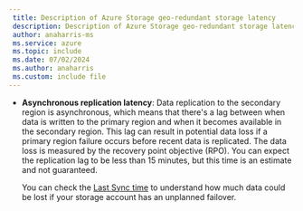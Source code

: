 ```yaml
---
 title: Description of Azure Storage geo-redundant storage latency
 description: Description of Azure Storage geo-redundant storage latency
 author: anaharris-ms
 ms.service: azure
 ms.topic: include
 ms.date: 07/02/2024
 ms.author: anaharris
 ms.custom: include file
---
```


- **Asynchronous replication latency**: Data replication to the secondary region is asynchronous, which means that there's a lag between when data is written to the primary region and when it becomes available in the secondary region. This lag can result in potential data loss if a primary region failure occurs before recent data is replicated. The data loss is measured by the recovery point objective (RPO). You can expect the replication lag to be less than 15 minutes, but this time is an estimate and not guaranteed.

    You can check the [Last Sync time](/azure/storage/common/last-sync-time-get) to understand how much data could be lost if your storage account has an unplanned failover.
